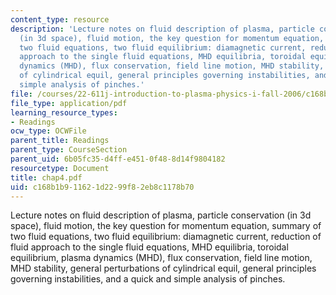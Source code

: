 ```yaml
---
content_type: resource
description: 'Lecture notes on fluid description of plasma, particle conservation
  (in 3d space), fluid motion, the key question for momentum equation, summary of
  two fluid equations, two fluid equilibrium: diamagnetic current, reduction of fluid
  approach to the single fluid equations, MHD equilibria, toroidal equilibrium, plasma
  dynamics (MHD), flux conservation, field line motion, MHD stability, general perturbations
  of cylindrical equil, general principles governing instabilities, and a quick and
  simple analysis of pinches.'
file: /courses/22-611j-introduction-to-plasma-physics-i-fall-2006/c168b1b911621d2299f82eb8c1178b70_chap4.pdf
file_type: application/pdf
learning_resource_types:
- Readings
ocw_type: OCWFile
parent_title: Readings
parent_type: CourseSection
parent_uid: 6b05fc35-d4ff-e451-0f48-8d14f9804182
resourcetype: Document
title: chap4.pdf
uid: c168b1b9-1162-1d22-99f8-2eb8c1178b70
---
```

Lecture notes on fluid description of plasma, particle conservation (in 3d space), fluid motion, the key question for momentum equation, summary of two fluid equations, two fluid equilibrium: diamagnetic current, reduction of fluid approach to the single fluid equations, MHD equilibria, toroidal equilibrium, plasma dynamics (MHD), flux conservation, field line motion, MHD stability, general perturbations of cylindrical equil, general principles governing instabilities, and a quick and simple analysis of pinches.

